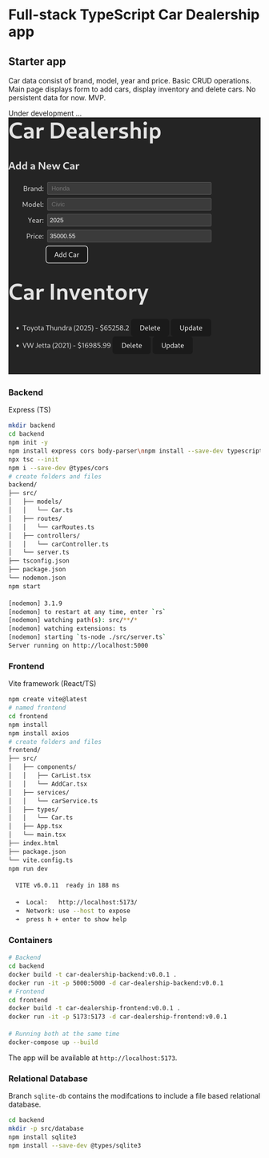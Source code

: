 # Full-stack TypeScript Car Dealership app

## Starter app

Car data consist of brand, model, year and price. Basic CRUD operations. Main page displays form to add cars, display inventory and delete cars. No persistent data for now. MVP.

Under development ...
!["Basic CRUD app](assets/Basic-CRUD.png "Basic CRUD app")

### Backend

Express (TS)

```BASH
mkdir backend
cd backend
npm init -y
npm install express cors body-parser\nnpm install --save-dev typescript @types/node @types/express ts-node nodemon
npx tsc --init
npm i --save-dev @types/cors
# create folders and files
backend/
├── src/
│   ├── models/
│   │   └── Car.ts
│   ├── routes/
│   │   └── carRoutes.ts
│   ├── controllers/
│   │   └── carController.ts
│   └── server.ts
├── tsconfig.json
├── package.json
└── nodemon.json
npm start

[nodemon] 3.1.9
[nodemon] to restart at any time, enter `rs`
[nodemon] watching path(s): src/**/*
[nodemon] watching extensions: ts
[nodemon] starting `ts-node ./src/server.ts`
Server running on http://localhost:5000
```

### Frontend

Vite framework (React/TS)

```BASH
npm create vite@latest
# named frontend
cd frontend
npm install
npm install axios 
# create folders and files
frontend/
├── src/
│   ├── components/
│   │   ├── CarList.tsx
│   │   └── AddCar.tsx
│   ├── services/
│   │   └── carService.ts
│   ├── types/
│   │   └── Car.ts
│   ├── App.tsx
│   └── main.tsx
├── index.html
├── package.json
└── vite.config.ts
npm run dev

  VITE v6.0.11  ready in 188 ms

  ➜  Local:   http://localhost:5173/
  ➜  Network: use --host to expose
  ➜  press h + enter to show help

```

### Containers

```BASH
# Backend
cd backend
docker build -t car-dealership-backend:v0.0.1 .
docker run -it -p 5000:5000 -d car-dealership-backend:v0.0.1
# Frontend
cd frontend
docker build -t car-dealership-frontend:v0.0.1 .
docker run -it -p 5173:5173 -d car-dealership-frontend:v0.0.1

# Running both at the same time 
docker-compose up --build
```

The app will be available at `http://localhost:5173`.

### Relational Database

Branch `sqlite-db` contains the modifcations to include a file based relational database.

```BASH
cd backend
mkdir -p src/database
npm install sqlite3
npm install --save-dev @types/sqlite3

```
